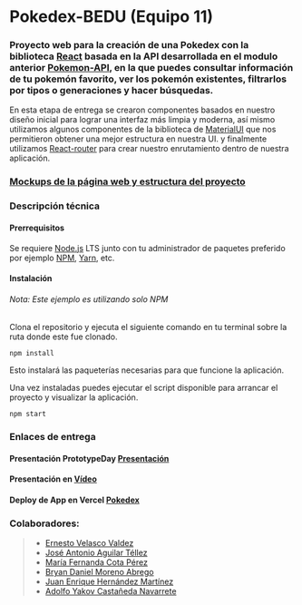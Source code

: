 # Pokedex-BEDU (Equipo 11)
### Proyecto web para la creación de una Pokedex con la biblioteca [React](https://es.reactjs.org/) basada en la API desarrollada en el modulo anterior [Pokemon-API](https://github.com/AbregoDev/pokemon-API), en la que puedes consultar información de tu pokemón favorito, ver los pokemón existentes, filtrarlos por tipos o generaciones y hacer búsquedas.


En esta etapa de entrega se crearon componentes basados en nuestro diseño inicial para lograr una interfaz más limpia y moderna, así mismo utilizamos algunos componentes de la biblioteca de [MaterialUI](https://mui.com/) que nos permitieron obtener una mejor estructura en nuestra UI.
y finalmente utilizamos [React-router](https://reactrouter.com/) para crear nuestro enrutamiento dentro de nuestra aplicación. 


### [Mockups de la página web y estructura del proyecto](https://www.canva.com/design/DAEs2SHxiHU/mluAQ8A2jjx731OP-WmTgg/watch?utm_content=DAEs2SHxiHU&utm_campaign=designshare&utm_medium=link&utm_source=sharebutton)

### Descripción técnica 
#### Prerrequisitos

Se requiere [Node.js](https://nodejs.org/) LTS junto con tu administrador de paquetes preferido por ejemplo [NPM](https://npmjs.org/), [Yarn](https://yarnpkg.com/), etc.
#### Instalación
###### Nota: Este ejemplo es utilizando solo NPM

Clona el repositorio y ejecuta el siguiente comando en tu terminal sobre la ruta donde este fue clonado.

    npm install

    
Esto instalará las paqueterías necesarias para que funcione la aplicación.


Una vez instaladas puedes ejecutar el script disponible para arrancar el proyecto y visualizar la aplicación.

    npm start

### Enlaces de entrega
#### Presentación PrototypeDay [Presentación](https://docs.google.com/presentation/d/1fAJVuldbPB-UNfRdPp9BHKSTXOFisrMO_WRrXSKfSVA/edit#slide=id.g104b07e67ce_1_1)
#### Presentación en [Vídeo](https://drive.google.com/file/d/1qafnCiOGt3W39KmR7vvoZVfPnFjtIfVS/view) 
#### Deploy de App en Vercel [Pokedex](https://pokedex-react-psi.vercel.app/) 

### Colaboradores:
> - [Ernesto Velasco Valdez](https://github.com/Ernestve)
> - [José Antonio Aguilar Téllez](https://github.com/pepetellez)
> - [María Fernanda Cota Pérez](https://github.com/mafer13cp)
> - [Bryan Daniel Moreno Abrego](https://github.com/AbregoDev)
> - [Juan Enrique Hernández Martínez](https://github.com/EnriqueHM)
> - [Adolfo Yakov Castañeda Navarrete](https://github.com/devkov36)
